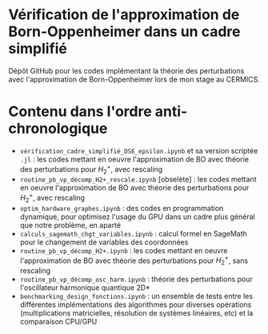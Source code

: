 # Vérification de l'approximation de Born-Oppenheimer dans un cadre simplifié
Dépôt GitHub pour les codes implémentant la théorie des perturbations avec l'approximation de Born-Oppenheimer lors de mon stage au CERMICS.


# Contenu dans l'ordre anti-chronologique

* `vérification_cadre_simplifié_DSE_epsilon.ipynb` et sa version scriptée `.jl` : les codes mettant en oeuvre l'approximation de BO avec théorie des perturbations pour $H_2^+$, avec rescaling
* `routine_pb_vp_décomp_H2+_rescale.ipynb` [obselète] : les codes mettant en oeuvre l'approximation de BO avec théorie des perturbations pour $H_2^+$, avec rescaling
* `optim_hardware_graphes.ipynb` : des codes en programmation dynamique, pour optimisez l'usage du GPU dans un cadre plus général que notre problème, en aparté
* `calculs_sagemath_chgt_variables.ipynb` : calcul formel en SageMath pour le changement de variables des coordonnées
* `routine_pb_vp_décomp_H2+.ipynb` : les codes mettant en oeuvre l'approximation de BO avec théorie des perturbations pour $H_2^+$, sans rescaling
* `routine_pb_vp_décomp_osc_harm.ipynb` : théorie des perturbations pour l'oscillateur harmonique quantique 2D*
* `benchmarking_design_fonctions.ipynb` : un ensemble de tests entre les différentes implémentations des algorithmes pour diverses opérations (multiplications matricielles, résolution de systèmes linéaires, etc) et la comparaison CPU/GPU
